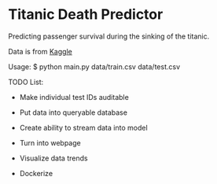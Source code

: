 # Titanic Death Predictor
Predicting passenger survival during the sinking of the titanic.

Data is from [Kaggle](https://www.kaggle.com/c/titanic/data)

Usage: $ python main.py data/train.csv data/test.csv



TODO List:

- Make individual test IDs auditable

- Put data into queryable database

- Create ability to stream data into model

- Turn into webpage

- Visualize data trends

- Dockerize
